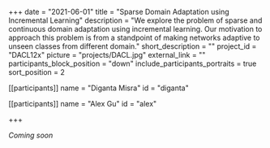 +++
date = "2021-06-01"
title = "Sparse Domain Adaptation using Incremental Learning"
description = "We explore the problem of sparse and continuous domain adaptation using incremental learning. Our motivation to approach this problem is from a standpoint of making networks adaptive to unseen classes from different domain."
short_description = ""
project_id = "DACL12x"
picture = "projects/DACL.jpg"
external_link = ""
participants_block_position = "down"
include_participants_portraits = true
sort_position = 2

[[participants]]
    name = "Diganta Misra"
    id = "diganta"

[[participants]]
    name = "Alex Gu"
    id = "alex"

+++

*Coming soon*